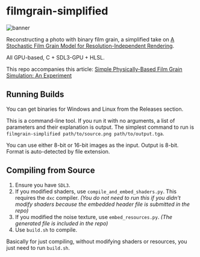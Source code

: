 # filmgrain-simplified

![banner](samples/readme_images/food_grain.png)

Reconstructing a photo with binary film grain, a simplified take on [A Stochastic Film Grain Model for Resolution-Independent Rendering](https://hal.science/hal-01520260/file/Film_grain_synthesis_computer_graphics_forum.pdf).

All GPU-based, C + SDL3-GPU + HLSL.

This repo accompanies this article: [Simple Physically-Based Film Grain Simulation: An Experiment](http://kanzwataru.xsrv.jp/articles/2025-07-04-grain-experiment-en.html)

## Running Builds

You can get binaries for Windows and Linux from the Releases section.

This is a command-line tool.
If you run it with no arguments, a list of parameters and their explanation is output.
The simplest command to run is `filmgrain-simplified path/to/source.png path/to/output.tga`.

You can use either 8-bit or 16-bit images as the input.
Output is 8-bit. Format is auto-detected by file extension.

## Compiling from Source

1. Ensure you have `SDL3`.
2. If you modified shaders, use `compile_and_embed_shaders.py`. This requires the `dxc` compiler. *(You do not need to run this if you didn't modify shaders because the embedded header file is submitted in the repo)*
3. If you modified the noise texture, use `embed_resources.py`. *(The generated file is included in the repo)*
4. Use `build.sh` to compile.

Basically for just compiling, without modifying shaders or resources, you just need to run `build.sh`.
